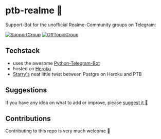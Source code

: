 # ptb-realme 🤖

Support-Bot for the unofficial Realme-Community groups on Telegram:

[![SupportGroup](https://img.shields.io/static/v1.svg?color=FFC523&labelColor=555555&logoColor=ffffff&style=for-the-badge&label=Telegram&message=Realme-Community-Support&logo=telegram)](https://t.me/realme_support "Community Support")
[![OffTopicGroup](https://img.shields.io/static/v1.svg?color=FFC523&labelColor=555555&logoColor=ffffff&style=for-the-badge&label=Telegram&message=Realme-Off-Topic&logo=telegram)](https://t.me/realme_offtopic "Off-Topic discussions")

## Techstack

* uses the awesome [Python-Telegram-Bot](https://github.com/python-telegram-bot/python-telegram-bot)
* hosted on [Heroku](https://www.heroku.com/)
* [Starry's](https://github.com/starry69) neat little twist between Postgre on Heroku and PTB

## Suggestions

If you have any idea on what to add or improve, please [suggest it 💬](https://t.me/realme_offtopic)

## Contributions

Contributing to this repo is very much welcome 💖